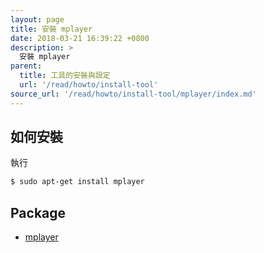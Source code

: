 ```yaml
---
layout: page
title: 安裝 mplayer
date: 2018-03-21 16:39:22 +0800
description: >
  安裝 mplayer
parent:
  title: 工具的安裝與設定
  url: '/read/howto/install-tool'
source_url: '/read/howto/install-tool/mplayer/index.md'
---
```



## 如何安裝

執行

``` sh
$ sudo apt-get install mplayer
```


## Package

* [mplayer](https://packages.ubuntu.com/bionic/mplayer)

